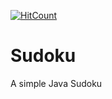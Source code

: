 [![HitCount](http://hits.dwyl.io/th3r3alandr3/Sudoku.svg)](http://hits.dwyl.io/th3r3alandr3/Sudoku)

<h1>Sudoku</h1>
A simple Java Sudoku
